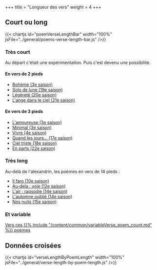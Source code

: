 +++
title = "Longueur des vers"
weight = 4
+++

## Court ou long

{{< chartjs id="poemVerseLengthBar" width="100%" jsFile="../general/poems-verse-length-bar.js" />}}

### Très court
Au départ c'était une expérimentation. Puis c'est devenu une possibilité.

#### En vers de 2 pieds
- [Bohème (3e saison)](../seasons/3_troisieme_saison/boheme)
- [Solo de lune (19e saison)](../seasons/19_dix_neuvieme_saison/solo_de_lune)
- [Légèreté (20e saison)](../seasons/20_vingtieme_saison/legerete)
- [L'ange dans le ciel (21e saison)](../seasons/21_vingt_et_unieme_saison/l_ange_dans_le_ciel)

#### En vers de 3 pieds

- [L'amoureuse (3e saison)](../seasons/3_troisieme_saison/l_amoureuse)
- [Minimal (3e saison)](../seasons/3_troisieme_saison/minimal)
- [Vivre (4e saison)](../seasons/4_quatrieme_saison/vivre)
- [Quand les jours... (17e saison)](../seasons/17_dix_septieme_saison/quand_les_jours)
- [Ciel triste (18e saison)](../seasons/18_dix_huitieme_saison/ciel_triste)
- [En parts (22e saison)](../seasons/22_vingt_deuxieme_saison/en_parts)

### Très long

Au-delà de l'alexandrin, les poèmes en vers de 14 pieds :
- [Il faro (10e saison)](../seasons/10_dixieme_saison/il_faro)
- [Au-dela : voie (12e saison)](../seasons/12_douzieme_saison/au_dela_voie)
- [L'air : rapsodie (14e saison)](../seasons/14_quatorzieme_saison/l_air_rapsodie)
- [L'automne oublié (14e saison)](../seasons/14_quatorzieme_saison/l_automne_oublie)
- [Nos nuits (15e saison)](../seasons/15_quinzieme_saison/nos_nuits)

### Et variable

[Vers ces {{% include "/content/common/variableVerse_poem_count.md" %}} poèmes](/tags/versVariable)

## Données croisées

{{< chartjs id="verseLengthByPoemLength" width="100%" jsFile="../general/verse-length-by-poem-length.js" />}}